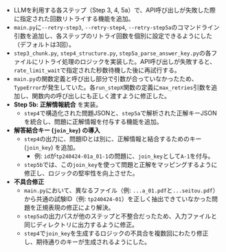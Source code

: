- LLMを利用する各ステップ（Step 3, 4, 5a）で、API呼び出しが失敗した際に指定された回数リトライする機能を追加。
- `main.py`に`--retry-step3`, `--retry-step4`, `--retry-step5a`のコマンドライン引数を追加し、各ステップのリトライ回数を個別に設定できるようにした（デフォルトは3回）。
- `step3_chunk.py`, `step4_structure.py`, `step5a_parse_answer_key.py`の各ファイルにリトライ処理のロジックを実装した。API呼び出しが失敗すると、`rate_limit_wait`で指定された秒数待機した後に再試行する。
- `main.py`の関数定義と呼び出し部分で引数が合っていなかったため、`TypeError`が発生していた。各`run_stepX`関数の定義に`max_retries`引数を追加し、関数内の呼び出しにも正しく渡すように修正した。
- **Step 5b: 正解情報統合** を実装。
  - `step4`で構造化された問題JSONと、`step5a`で解析された正解キーJSONを統合し、問題に正解情報を付与する機能を追加。
- **解答結合キー (`join_key`) の導入**
  - `step4`の出力に、問題IDとは別に、正解情報と結合するためのキー (`join_key`) を追加。
    - 例: `id`が`tp240424-01a_01-1`の問題に、`join_key`として`A-1`を付与。
  - `step5b`では、この`join_key`を使って問題と正解をマッピングするように修正し、ロジックの堅牢性を向上させた。
- **不具合修正**
  - `main.py`において、異なるファイル（例: `...a_01.pdf`と`...seitou.pdf`）から共通の試験ID（例: `tp240424-01`）を正しく抽出できていなかった問題を正規表現の修正により解決。
  - `step5a`の出力パスが他のステップと不整合だったため、入力ファイルと同じディレクトリに出力するように修正。
  - `step4`で`join_key`を生成するロジックの不具合を複数回にわたり修正し、期待通りのキーが生成されるようにした。
